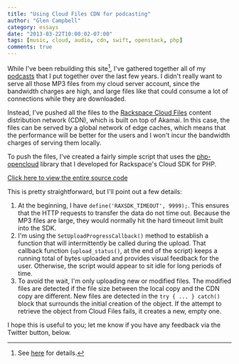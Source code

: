 ```yaml
---
title: "Using Cloud Files CDN for podcasting"
author: "Glen Campbell"
category: essays
date: "2013-03-22T10:00:02-07:00"
tags: [music, cloud, audio, cdn, swift, openstack, php]
comments: true
---
```

While I've been rebuilding this site[^1], I've gathered together
all of my [podcasts](/podcasts.html) that I put together over the
last few years.  I didn't really want to serve all those MP3 files
from my cloud server account, since the bandwidth charges are high,
and large files like that could consume a lot of connections while
they are downloaded.

Instead, I've pushed all the files to the [Rackspace Cloud
Files](http://www.rackspace.com/cloud/files/) content distribution
network (CDN), which is built on top of Akamai. In this case, the
files can be served by a global network of edge caches, which means
that the performance will be better for the users and I won't incur
the bandwidth charges of serving them locally.

To push the files, I've created a fairly simple script that uses
the [php-opencloud](http://php-opencloud.com) library that I developed
for Rackspace's Cloud SDK for PHP.

[Click here to view the entire source code](https://github.com/gecampbell/glen-campbell.com/blob/master/mp3/push-cdn.php)

This is pretty straightforward, but I'll point out a few details:

1. At the beginning, I have `define('RAXSDK_TIMEOUT', 9999);`. This
   ensures that the HTTP requests to transfer the data do not time out.
   Because the MP3 files are large, they would normally hit the hard
   timeout limit built into the SDK.
2. I'm using the `SetUploadProgressCallback()` method to establish a
   function that will intermittently be called during the upload. That
   callback function (`upload_status()`, at the end of the script) keeps
   a running total of bytes uploaded and provides visual feedback for the
   user. Otherwise, the script would appear to sit idle for long periods
   of time.
3. To avoid the wait, I'm only uploading new or modified files. The modified
   files are detected if the file size between the local copy and the CDN
   copy are different. New files are detected in the `try { ... } catch()`
   block that surrounds the initial creation of the object. If the attempt
   to retrieve the object from Cloud Files fails, it creates a new, empty one.

I hope this is useful to you; let me know if you have any feedback via the
Twitter button, below.

[^1]: See [here](/articles/wok.html) for details.
